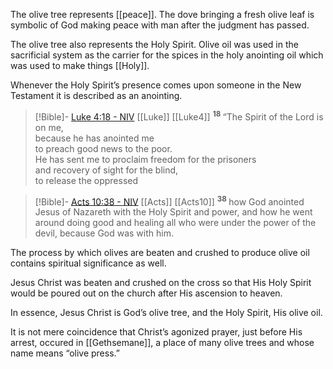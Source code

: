 The olive tree represents [[peace]]. The dove bringing a fresh olive leaf is symbolic of God making peace with man after the judgment has passed.

The olive tree also represents the Holy Spirit. Olive oil was used in the sacrificial system as the carrier for the spices in the holy anointing oil which was used to make things [[Holy]].

Whenever the Holy Spirit’s presence comes upon someone in the New Testament it is described as an anointing. 
> [!Bible]- [Luke 4:18 - NIV](https://bolls.life/NIV/42/4/) [[Luke]] [[Luke4]]
>  <sup> **18** </sup>“The Spirit of the Lord is on me,<br/>because he has anointed me<br/>to preach good news to the poor.<br/>He has sent me to proclaim freedom for the prisoners<br/>and recovery of sight for the blind,<br/>to release the oppressed

> [!Bible]- [Acts 10:38 - NIV](https://bolls.life/NIV/44/10/) [[Acts]] [[Acts10]]
>  <sup> **38** </sup>how God anointed Jesus of Nazareth with the Holy Spirit and power, and how he went around doing good and healing all who were under the power of the devil, because God was with him.

The process by which olives are beaten and crushed to produce olive oil contains spiritual significance as well.

Jesus Christ was beaten and crushed on the cross so that His Holy Spirit would be poured out on the church after His ascension to heaven.

In essence, Jesus Christ is God’s olive tree, and the Holy Spirit, His olive oil.

It is not mere coincidence that Christ’s agonized prayer, just before His arrest, occured in [[Gethsemane]], a place of many olive trees and whose name means “olive press.”